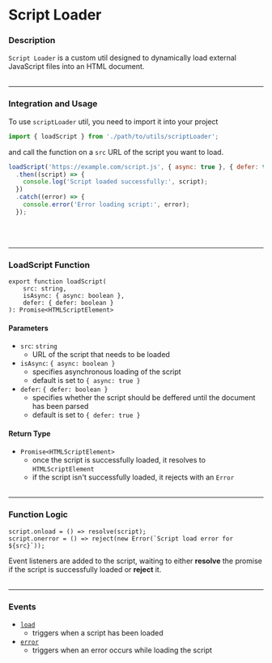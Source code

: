 # Script Loader

### Description

`Script Loader` is a custom util designed to dynamically load external JavaScript files into an HTML document. 
<br></br>
****

### Integration and Usage

To use `scriptLoader` util, you need to import it into your project

```jsx
import { loadScript } from './path/to/utils/scriptLoader';
```

and call the function on a `src` URL of the script you want to load.

```jsx
loadScript('https://example.com/script.js', { async: true }, { defer: true })
  .then((script) => {
    console.log('Script loaded successfully:', script);
  })
  .catch((error) => {
    console.error('Error loading script:', error);
  });
```
<br></br>
****

### LoadScript Function

```tsx
export function loadScript(
    src: string, 
    isAsync: { async: boolean }, 
    defer: { defer: boolean }
): Promise<HTMLScriptElement>
```

#### Parameters

- `src`: `string`
  - URL of the script that needs to be loaded
- `isAsync`: `{ async: boolean }` 
  - specifies asynchronous loading of the script
  - default is set to `{ async: true }` 
- `defer`: `{ defer: boolean }`
  - specifies whether the script should be deffered until the document has been parsed
  - default is set to `{ defer: true }`

#### Return Type

- `Promise<HTMLScriptElement>`
  - once the script is successfully loaded, it resolves to `HTMLScriptElement`
  - if the script isn't successfully loaded, it rejects with an `Error`
<br></br>
****

### Function Logic

```tsx
script.onload = () => resolve(script);
script.onerror = () => reject(new Error(`Script load error for ${src}`));
```

Event listeners are added to the script, waiting to either **resolve** the promise if the script is successfully loaded or **reject** it.
<br></br>
****

### Events

- [`load`](#function-logic)
  - triggers when a script has been loaded
- [`error`](#function-logic)
  - triggers when an error occurs while loading the script
